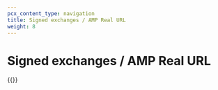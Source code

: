 ```yaml
---
pcx_content_type: navigation
title: Signed exchanges / AMP Real URL
weight: 8
---
```


# Signed exchanges / AMP Real URL

{{<directory-listing>}}